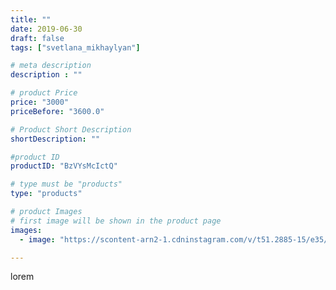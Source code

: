 ```yaml
---
title: ""
date: 2019-06-30
draft: false
tags: ["svetlana_mikhaylyan"]

# meta description
description : ""

# product Price
price: "3000"
priceBefore: "3600.0"

# Product Short Description
shortDescription: ""

#product ID
productID: "BzVYsMcIctQ"

# type must be "products"
type: "products"

# product Images
# first image will be shown in the product page
images:
  - image: "https://scontent-arn2-1.cdninstagram.com/v/t51.2885-15/e35/65775866_500483587158895_5428472950126036141_n.jpg?se=7&tp=1&_nc_ht=scontent-arn2-1.cdninstagram.com&_nc_cat=107&_nc_ohc=Qx4ehfbZ1boAX9Kj3vZ&ccb=7-4&oh=1d3aeaed7ac9ec94f78085c6863074ac&oe=60836ECE&_nc_sid=86f79a&ig_cache_key=MjA3NzY3NTM5MzIzMTQ3MzQ4OA%3D%3D.2-ccb7-4"

---
```

lorem
